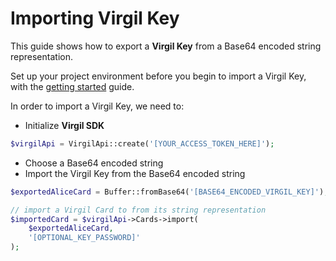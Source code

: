 # Importing Virgil Key

This guide shows how to export a **Virgil Key** from a Base64 encoded string representation.

Set up your project environment before you begin to import a Virgil Key, with the [getting started](/documentation/guides/configuration/client-configuration.md) guide.

In order to import a Virgil Key, we need to:

- Initialize **Virgil SDK**

```php
$virgilApi = VirgilApi::create('[YOUR_ACCESS_TOKEN_HERE]');
```

- Choose a Base64 encoded string
- Import the Virgil Key from the Base64 encoded string

```php
$exportedAliceCard = Buffer::fromBase64('[BASE64_ENCODED_VIRGIL_KEY]');

// import a Virgil Card to from its string representation
$importedCard = $virgilApi->Cards->import(
    $exportedAliceCard,
    '[OPTIONAL_KEY_PASSWORD]'
);
```
